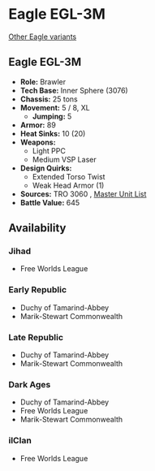 # Eagle EGL-3M 

[Other Eagle variants](../eagle.md) 

## Eagle EGL-3M 

- **Role:** Brawler 
- **Tech Base:** Inner Sphere (3076) 
- **Chassis:** 25 tons 
- **Movement:** 5 / 8, XL 
  - **Jumping:** 5 
- **Armor:** 89 
- **Heat Sinks:** 10 (20) 
- **Weapons:** 
  - Light PPC 
  - Medium VSP Laser 
- **Design Quirks:** 
  - Extended Torso Twist 
  - Weak Head Armor (1) 
- **Sources:** TRO 3060 , [Master Unit List](http://masterunitlist.info/Unit/Details/938) 
- **Battle Value:** 645 

## Availability 

### Jihad 

- Free Worlds League 

### Early Republic 

- Duchy of Tamarind-Abbey 
- Marik-Stewart Commonwealth 

### Late Republic 

- Duchy of Tamarind-Abbey 
- Marik-Stewart Commonwealth 

### Dark Ages 

- Duchy of Tamarind-Abbey 
- Free Worlds League 
- Marik-Stewart Commonwealth 

### ilClan 

- Free Worlds League 

